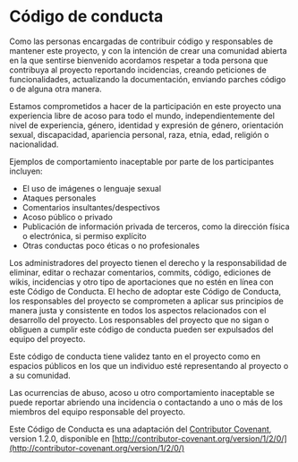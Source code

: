 # Código de conducta

Como las personas encargadas de contribuir código y responsables de mantener este proyecto, y con la intención de crear una comunidad abierta en la que sentirse bienvenido acordamos respetar a toda persona que contribuya al proyecto reportando incidencias, creando peticiones de funcionalidades, actualizando la documentación, enviando parches código o de alguna otra manera.

Estamos comprometidos a hacer de la participación en este proyecto una experiencia libre de acoso para todo el mundo, independientemente del nivel de experiencia, género, identidad y expresión de género, orientación sexual, discapacidad, apariencia personal, raza, etnia, edad, religión o nacionalidad.

Ejemplos de comportamiento inaceptable por parte de los participantes incluyen:

* El uso de imágenes o lenguaje sexual
* Ataques personales
* Comentarios insultantes/despectivos
* Acoso público o privado
* Publicación de información privada de terceros, como la dirección física o electrónica, si permiso explícito
* Otras conductas poco éticas o no profesionales

Los administradores del proyecto tienen el derecho y la responsabilidad de eliminar, editar o rechazar comentarios, commits, código, ediciones de wikis, incidencias y otro tipo de aportaciones que no estén en línea con este Código de Conducta. El hecho de adoptar este Código de Conducta, los responsables del proyecto se comprometen a aplicar sus principios de manera justa y consistente en todos los aspectos relacionados con el desarrollo del proyecto. Los responsables del proyecto que no sigan o obliguen a cumplir este código de conducta pueden ser expulsados del equipo del proyecto.

Este código de conducta tiene validez tanto en el proyecto como en espacios públicos en los que un individuo esté representando al proyecto o a su comunidad.

Las ocurrencias de abuso, acoso u otro comportamiento inaceptable se puede reportar abriendo una incidencia o contactando a uno o más de los miembros del equipo responsable del proyecto.

Este Código de Conducta es una adaptación del [Contributor Covenant](http://contributor-covenant.org), version 1.2.0, disponible en [http://contributor-covenant.org/version/1/2/0/](http://contributor-covenant.org/version/1/2/0/)